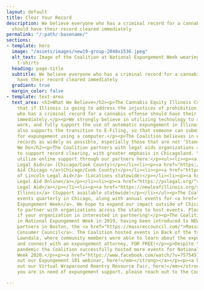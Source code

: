 ```yaml
---
layout: default
title: Clear Your Record
description: We believe everyone who has a criminal record for a cannabis offense
  should have their record cleared immediately
permalink: "/:path/:basename/"
sections:
- template: hero
  image: "/assets/images/new19-group-2048x1536.jpeg"
  alt_text: Image of the Coalition at National Expungement Week wearing matching blue
    t-shirts
  heading: page-title
  subtitle: We believe everyone who has a criminal record for a cannabis offense should
    have their record cleared immediately
  gradient: true
  margin_color: false
- template: text-area
  text_area: <h2>What We Believe</h2><p>The Cannabis Equity Illinois Coalition believes
    that if Illinois is going to address the injustices of prohibition, then everyone
    who has a criminal record for a cannabis offense should have their record cleared
    immediately.</p><p>We strongly believe in utilizing technology to support this
    work, and fully support the use of automatic expungement in Illinois. The Coalition
    also supports the transition to E-Filing, so that someone can submit their petition
    for expungement using a computer.</p><p>The Coalition believes in expunging cannabis
    records as widely as possible, especially those that are not ‘Stand-alone’ offenses.</p><h2>What
    We Do</h2><p>The Coalition partners with legal aids organizations across the state
    to support record clearing, with greater emphasis in Chicagoland. You can also
    utilize online support through our partners here:</p><ul><li><p><a href="https://www.cgla.net/get-legal-help">Cabrini-Green
    Legal Aid</a> (Chicago/Cook County)</p></li><li><p><a href="https://www.legalaidchicago.org/get-help/">Legal
    Aid Chicago </a>(Chicago/Cook County)</p></li><li><p><a href="https://lincolnlegal.org/apply-for-legal-services/">Land
    of Lincoln Legal Aid</a> (Locations statewide)</p></li><li><p><a href="https://www.illinoislegalaid.org/legal-information/expunging-or-sealing-criminal-record">Illinois
    Legal Aid Online</a></p></li><li><p><a href="https://pslegal.org/">Prairie State
    Legal Aid</a></p></li><li><p><a href="https://newleafillinois.org/s/">New Leaf
    Illinois</a> (Support available statewide)</p></li></ul><p>The Coalition organizes
    events quarterly in Chicago, along with annual events for <a href="https://nationalexpungementweek.org/">National
    Expungement Week</a>. We hope to expand our impact outside of Chicagoland, and
    to partner with organizations across the state to host events. Please reach out
    if your organization in interested in partnering!</p><p>The Coalition got involved
    in National Expungement Week in 2019, having been introduced to NEW through our
    partners in Boston, the <a href="https://massreccouncil.com/">Massachusetts Recreational
    Consumer Council</a>. The Coalition hosted events in Back of the Yards and North
    Lawndale, where community members were able to learn about the expungement process
    and connect with an expungement attorney, FOR FREE!</p><p>Despite the COVID-19
    pandemic the Coalition successfully hosted more events for National Expungement
    Week 2020.</p><p><a href="https://www.facebook.com/watch/?v=757545795007193&amp;extid=317FVRy2rHqdpH0D"><strong><em>Check
    out our Expungement 101 webinar, here!</em></strong></a></p><p><a href="https://www.facebook.com/watch/?v=1262070770807141"><strong><em>Check
    out our Virtual Wraparound Reentry Resource Fair, here!</em></strong></a></p><p>If
    you are in need of expungement support, please reach out to the Coalition CannabisEquityIL@gmail.com.</p>

---
```

